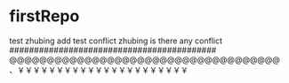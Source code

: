 # firstRepo
test
zhubing add
test conflict zhubing
is there any conflict
##########################################
@@@@@@@@@@@@@@@@@@@@@@@@@@@@@@@@@@@@
、￥￥￥￥￥￥￥￥￥￥￥￥￥￥￥￥￥￥￥￥￥￥
